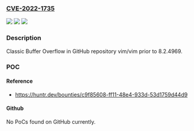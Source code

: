 ### [CVE-2022-1735](https://cve.mitre.org/cgi-bin/cvename.cgi?name=CVE-2022-1735)
![](https://img.shields.io/static/v1?label=Product&message=vim%2Fvim&color=blue)
![](https://img.shields.io/static/v1?label=Version&message=%3C%208.2.4969%20&color=brighgreen)
![](https://img.shields.io/static/v1?label=Vulnerability&message=CWE-120%20Buffer%20Copy%20without%20Checking%20Size%20of%20Input&color=brighgreen)

### Description

Classic Buffer Overflow in GitHub repository vim/vim prior to 8.2.4969.

### POC

#### Reference
- https://huntr.dev/bounties/c9f85608-ff11-48e4-933d-53d1759d44d9

#### Github
No PoCs found on GitHub currently.

